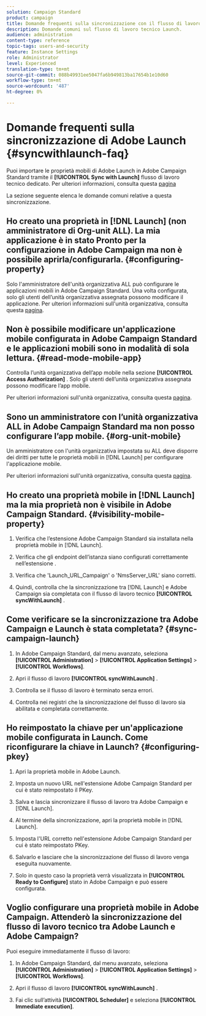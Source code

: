 ```yaml
---
solution: Campaign Standard
product: campaign
title: Domande frequenti sulla sincronizzazione con il flusso di lavoro tecnico di Launch
description: Domande comuni sul flusso di lavoro tecnico Launch.
audience: administration
content-type: reference
topic-tags: users-and-security
feature: Instance Settings
role: Administrator
level: Experienced
translation-type: tm+mt
source-git-commit: 088b49931ee5047fa6b949813ba17654b1e10d60
workflow-type: tm+mt
source-wordcount: '487'
ht-degree: 0%

---
```



# Domande frequenti sulla sincronizzazione di Adobe Launch {#syncwithlaunch-faq}

Puoi importare le proprietà mobili di Adobe Launch in Adobe Campaign Standard tramite il **[!UICONTROL Sync with Launch]** flusso di lavoro tecnico dedicato. Per ulteriori informazioni, consulta questa [pagina](../../administration/using/technical-workflows.md)

La sezione seguente elenca le domande comuni relative a questa sincronizzazione.

## Ho creato una proprietà in [!DNL Launch] (non amministratore di Org-unit ALL). La mia applicazione è in stato Pronto per la configurazione in Adobe Campaign ma non è possibile aprirla/configurarla. {#configuring-property}

Solo l&#39;amministratore dell&#39;unità organizzativa ALL può configurare le applicazioni mobili in Adobe Campaign Standard. Una volta configurata, solo gli utenti dell’unità organizzativa assegnata possono modificare il
applicazione. Per ulteriori informazioni sull&#39;unità organizzativa, consulta questa [pagina](../../administration/using/organizational-units.md).

## Non è possibile modificare un&#39;applicazione mobile configurata in Adobe Campaign Standard e le applicazioni mobili sono in modalità di sola lettura. {#read-mode-mobile-app}

Controlla l’unità organizzativa dell’app mobile nella sezione **[!UICONTROL Access Authorization]** . Solo gli utenti dell’unità organizzativa assegnata possono modificare l’app mobile.

Per ulteriori informazioni sull&#39;unità organizzativa, consulta questa [pagina](../../administration/using/organizational-units.md).

## Sono un amministratore con l’unità organizzativa ALL in Adobe Campaign Standard ma non posso configurare l’app mobile. {#org-unit-mobile}

Un amministratore con l&#39;unità organizzativa impostata su ALL deve disporre dei diritti per tutte le proprietà mobili in [!DNL Launch] per configurare l&#39;applicazione mobile.

Per ulteriori informazioni sull&#39;unità organizzativa, consulta questa [pagina](../../administration/using/organizational-units.md).

## Ho creato una proprietà mobile in [!DNL Launch] ma la mia proprietà non è visibile in Adobe Campaign Standard. {#visibility-mobile-property}

1. Verifica che l’estensione Adobe Campaign Standard sia installata nella proprietà mobile in [!DNL Launch].

1. Verifica che gli endpoint dell’istanza siano configurati correttamente nell’estensione .

1. Verifica che &#39;Launch_URL_Campaign&#39; o &#39;NmsServer_URL&#39; siano corretti.

1. Quindi, controlla che la sincronizzazione tra [!DNL Launch] e Adobe Campaign sia completata con il flusso di lavoro tecnico **[!UICONTROL syncWithLaunch]** .

## Come verificare se la sincronizzazione tra Adobe Campaign e Launch è stata completata? {#sync-campaign-launch}

1. In Adobe Campaign Standard, dal menu avanzato, seleziona **[!UICONTROL Administration]** > **[!UICONTROL Application Settings]** > **[!UICONTROL Workflows]**.

1. Apri il flusso di lavoro **[!UICONTROL syncWithLaunch]** .

1. Controlla se il flusso di lavoro è terminato senza errori.

1. Controlla nei registri che la sincronizzazione del flusso di lavoro sia abilitata e completata correttamente.

## Ho reimpostato la chiave per un&#39;applicazione mobile configurata in Launch. Come riconfigurare la chiave in Launch? {#configuring-pkey}

1. Apri la proprietà mobile in Adobe Launch.

1. Imposta un nuovo URL nell&#39;estensione Adobe Campaign Standard per cui è stato reimpostato il PKey.

1. Salva e lascia sincronizzare il flusso di lavoro tra Adobe Campaign e [!DNL Launch].

1. Al termine della sincronizzazione, apri la proprietà mobile in [!DNL Launch].

1. Imposta l&#39;URL corretto nell&#39;estensione Adobe Campaign Standard per cui è stato reimpostato PKey.

1. Salvarlo e lasciare che la sincronizzazione del flusso di lavoro venga eseguita nuovamente.

1. Solo in questo caso la proprietà verrà visualizzata in **[!UICONTROL Ready to Configure]** stato in Adobe Campaign e può essere configurata.

## Voglio configurare una proprietà mobile in Adobe Campaign. Attenderò la sincronizzazione del flusso di lavoro tecnico tra Adobe Launch e Adobe Campaign?

Puoi eseguire immediatamente il flusso di lavoro:

1. In Adobe Campaign Standard, dal menu avanzato, seleziona **[!UICONTROL Administration]** > **[!UICONTROL Application Settings]** > **[!UICONTROL Workflows]**.

1. Apri il flusso di lavoro **[!UICONTROL syncWithLaunch]** .

1. Fai clic sull’attività **[!UICONTROL Scheduler]** e seleziona **[!UICONTROL Immediate execution]**.
